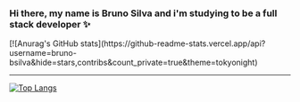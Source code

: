 ### Hi there, my name is Bruno Silva and i'm studying to be a full stack developer ✨
<div>
[![Anurag's GitHub stats](https://github-readme-stats.vercel.app/api?username=bruno-bsilva&hide=stars,contribs&count_private=true&theme=tokyonight)
<br><hr>

[![Top Langs](https://github-readme-stats.vercel.app/api/top-langs/?username=bruno-bsilva)](https://github.com/bruno-bsilva)
</div>
